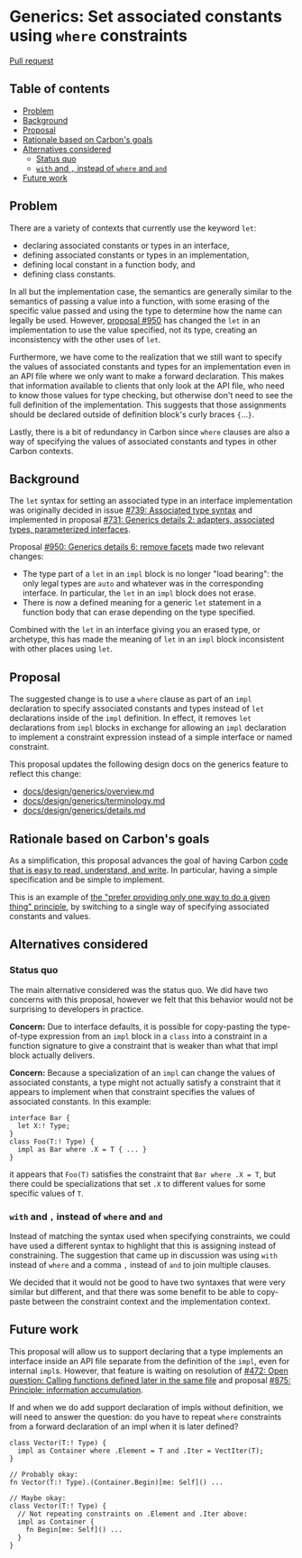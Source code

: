 # Generics: Set associated constants using `where` constraints

<!--
Part of the Carbon Language project, under the Apache License v2.0 with LLVM
Exceptions. See /LICENSE for license information.
SPDX-License-Identifier: Apache-2.0 WITH LLVM-exception
-->

[Pull request](https://github.com/carbon-language/carbon-lang/pull/1013)

<!-- toc -->

## Table of contents

-   [Problem](#problem)
-   [Background](#background)
-   [Proposal](#proposal)
-   [Rationale based on Carbon's goals](#rationale-based-on-carbons-goals)
-   [Alternatives considered](#alternatives-considered)
    -   [Status quo](#status-quo)
    -   [`with` and `,` instead of `where` and `and`](#with-and--instead-of-where-and-and)
-   [Future work](#future-work)

<!-- tocstop -->

## Problem

There are a variety of contexts that currently use the keyword `let`:

-   declaring associated constants or types in an interface,
-   defining associated constants or types in an implementation,
-   defining local constant in a function body, and
-   defining class constants.

In all but the implementation case, the semantics are generally similar to the
semantics of passing a value into a function, with some erasing of the specific
value passed and using the type to determine how the name can legally be used.
However,
[proposal #950](https://github.com/carbon-language/carbon-lang/pull/950) has
changed the `let` in an implementation to use the value specified, not its type,
creating an inconsistency with the other uses of `let`.

Furthermore, we have come to the realization that we still want to specify the
values of associated constants and types for an implementation even in an API
file where we only want to make a forward declaration. This makes that
information available to clients that only look at the API file, who need to
know those values for type checking, but otherwise don't need to see the full
definition of the implementation. This suggests that those assignments should be
declared outside of definition block's curly braces `{`...`}`.

Lastly, there is a bit of redundancy in Carbon since `where` clauses are also a
way of specifying the values of associated constants and types in other Carbon
contexts.

## Background

The `let` syntax for setting an associated type in an interface implementation
was originally decided in issue
[#739: Associated type syntax](https://github.com/carbon-language/carbon-lang/issues/739)
and implemented in proposal
[#731: Generics details 2: adapters, associated types, parameterized interfaces](https://github.com/carbon-language/carbon-lang/pull/731).

Proposal
[#950: Generics details 6: remove facets](https://github.com/carbon-language/carbon-lang/pull/950)
made two relevant changes:

-   The type part of a `let` in an `impl` block is no longer "load bearing": the
    only legal types are `auto` and whatever was in the corresponding interface.
    In particular, the `let` in an `impl` block does not erase.
-   There is now a defined meaning for a generic `let` statement in a function
    body that can erase depending on the type specified.

Combined with the `let` in an interface giving you an erased type, or archetype,
this has made the meaning of `let` in an `impl` block inconsistent with other
places using `let`.

## Proposal

The suggested change is to use a `where` clause as part of an `impl` declaration
to specify associated constants and types instead of `let` declarations inside
of the `impl` definition. In effect, it removes `let` declarations from `impl`
blocks in exchange for allowing an `impl` declaration to implement a constraint
expression instead of a simple interface or named constraint.

This proposal updates the following design docs on the generics feature to
reflect this change:

-   [docs/design/generics/overview.md](/docs/design/generics/overview.md)
-   [docs/design/generics/terminology.md](/docs/design/generics/terminology.md)
-   [docs/design/generics/details.md](/docs/design/generics/details.md)

## Rationale based on Carbon's goals

As a simplification, this proposal advances the goal of having Carbon
[code that is easy to read, understand, and write](/docs/project/goals.md#code-that-is-easy-to-read-understand-and-write).
In particular, having a simple specification and be simple to implement.

This is an example of
[the "prefer providing only one way to do a given thing" principle](/docs/project/principles/one_way.md),
by switching to a single way of specifying associated constants and values.

## Alternatives considered

### Status quo

The main alternative considered was the status quo. We did have two concerns
with this proposal, however we felt that this behavior would not be surprising
to developers in practice.

**Concern:** Due to interface defaults, it is possible for copy-pasting the
type-of-type expression from an `impl` block in a `class` into a constraint in a
function signature to give a constraint that is weaker than what that impl block
actually delivers.

**Concern:** Because a specialization of an `impl` can change the values of
associated constants, a type might not actually satisfy a constraint that it
appears to implement when that constraint specifies the values of associated
constants. In this example:

```
interface Bar {
  let X:! Type;
}
class Foo(T:! Type) {
  impl as Bar where .X = T { ... }
}
```

it appears that `Foo(T)` satisfies the constraint that `Bar where .X = T`, but
there could be specializations that set `.X` to different values for some
specific values of `T`.

### `with` and `,` instead of `where` and `and`

Instead of matching the syntax used when specifying constraints, we could have
used a different syntax to highlight that this is assigning instead of
constraining. The suggestion that came up in discussion was using `with` instead
of `where` and a comma `,` instead of `and` to join multiple clauses.

We decided that it would not be good to have two syntaxes that were very similar
but different, and that there was some benefit to be able to copy-paste between
the constraint context and the implementation context.

## Future work

This proposal will allow us to support declaring that a type implements an
interface inside an API file separate from the definition of the `impl`, even
for internal `impl`s. However, that feature is waiting on resolution of
[#472: Open question: Calling functions defined later in the same file](https://github.com/carbon-language/carbon-lang/issues/472)
and proposal
[#875: Principle: information accumulation](https://github.com/carbon-language/carbon-lang/pull/875).

If and when we do add support declaration of impls without definition, we will
need to answer the question: do you have to repeat `where` constraints from a
forward declaration of an impl when it is later defined?

```
class Vector(T:! Type) {
  impl as Container where .Element = T and .Iter = VectIter(T);
}

// Probably okay:
fn Vector(T:! Type).(Container.Begin)[me: Self]() ...

// Maybe okay:
class Vector(T:! Type) {
  // Not repeating constraints on .Element and .Iter above:
  impl as Container {
    fn Begin[me: Self]() ...
  }
}
```
